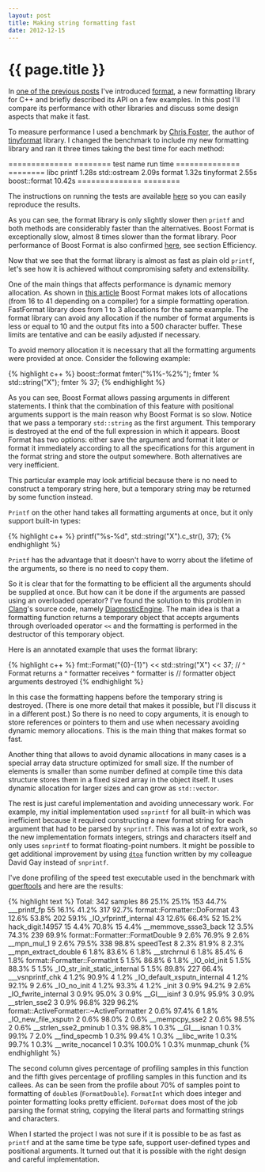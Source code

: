 ```yaml
---
layout: post
title: Making string formatting fast
date: 2012-12-15
---
```


{{ page.title }}
================

In [one of the previous posts](http://zverovich.net/2012/12/12/a-better-string-formatting-library-for-cplusplus.html)
I've introduced [format](https://github.com/vitaut/format), a new formatting
library for C++ and briefly described its API on a few examples.
In this post I'll compare its performance with other libraries
and discuss some design aspects that make it fast.

To measure performance I used a benchmark by [Chris Foster](https://github.com/c42f),
the author of [tinyformat](https://github.com/c42f/tinyformat) library.
I changed the benchmark to include my new formatting library and ran it three
times taking the best time for each method:

============== ========
test name      run time
============== ========
libc printf     1.28s
std::ostream    2.09s
format          1.32s
tinyformat      2.55s
boost::format  10.42s
============== ========

The instructions on running the tests are available
[here](https://github.com/vitaut/format#running-the-tests) so you can easily
reproduce the results.

As you can see, the format library is only slightly slower then `printf` and
both methods are considerably faster than the alternatives. Boost Format
is exceptionally slow, almost 8 times slower than the format library.
Poor performance of Boost Format is also confirmed
[here](http://accu.org/index.php/journals/1539), see section
Efficiency.

Now that we see that the format library is almost as fast as plain old
`printf`, let's see how it is achieved without compromising safety
and extensibility.

One of the main things that affects performance is dynamic memory allocation.
As shown in [this article](http://accu.org/index.php/journals/1539) Boost
Format makes lots of allocations (from 16 to 41 depending on a compiler) for
a simple formatting operation. FastFormat library does from 1 to 3
allocations for the same example. The format library can avoid any
allocation if the number of format arguments is less or equal to 10
and the output fits into a 500 character buffer. These limits are tentative
and can be easily adjusted if necessary.

To avoid memory allocation it is necessary that all the formatting arguments
were provided at once. Consider the following example:

{% highlight c++ %}
boost::format fmter("%1%-%2%");
fmter % std::string("X");
fmter % 37;
{% endhighlight %}

As you can see, Boost Format allows passing arguments in different statements.
I think that the combination of this feature with positional arguments support
is the main reason why Boost Format is so slow. Notice that we pass a
temporary `std::string` as the first argument. This temporary is destroyed
at the end of the full expression in which it appears. Boost Format has two
options: either save the argument and format it later or format it immediately
according to all the specifications for this argument in the format string
and store the output somewhere. Both alternatives are very inefficient.

This particular example may look artificial because there is no need to
construct a temporary string here, but a temporary string may be returned by
some function instead.

`Printf` on the other hand takes all formatting arguments at once, but it
only support built-in types:

{% highlight c++ %}
printf("%s-%d", std::string("X").c_str(), 37);
{% endhighlight %}

`Printf` has the advantage that it doesn't have to worry about the lifetime
of the arguments, so there is no need to copy them.

So it is clear that for the formatting to be efficient all the arguments
should be supplied at once. But how can it be done if the arguments are
passed using an overloaded operator? I've found the solution to this problem
in [Clang](http://clang.llvm.org/)'s source code, namely
[DiagnosticEngine](http://clang.llvm.org/doxygen/classclang_1_1DiagnosticsEngine.html).
The main idea is that a formatting function returns a temporary object that
accepts arguments through overloaded operator `<<` and the formatting is
performed in the destructor of this temporary object.

Here is an annotated example that uses the format library:

{% highlight c++ %}
   fmt::Format("{0}-{1}") << std::string("X") << 37;
// ^ Format returns a     ^ formatter receives     ^ formatter is
//   formatter object       arguments                destroyed
{% endhighlight %}

In this case the formatting happens before the temporary string is destroyed.
(There is one more detail that makes it possible, but I'll discuss it in a
different post.) So there is no need to copy arguments, it is enough to store
references or pointers to them and use when necessary avoiding dynamic memory
allocations. This is the main thing that makes format so fast.

Another thing that allows to avoid dynamic allocations in many cases is
a special array data structure optimized for small size. If the number of
elements is smaller than some number defined at compile time this data
structure stores them in a fixed sized array in the object itself.
It uses dynamic allocation for larger sizes and can grow as `std::vector`.

The rest is just careful implementation and avoiding unnecessary work.
For example, my initial implementation used `snprintf` for all built-in
which was inefficient because it required constructing a new format
string for each argument that had to be parsed by `snprintf`. This was
a lot of extra work, so the new implementation formats integers, strings
and characters itself and only uses `snprintf` to format floating-point
numbers. It might be possible to get additional improvement by using
[`dtoa`](http://www.netlib.org/fp/dtoa.c) function written by my colleague
David Gay instead of `snprintf`.

I've done profiling of the speed test executable used in the benchmark with
[gperftools](http://code.google.com/p/gperftools/) and here are the results:

{% highlight text %}
Total: 342 samples
      86  25.1%  25.1%      153  44.7% ___printf_fp
      55  16.1%  41.2%      317  92.7% format::Formatter::DoFormat
      43  12.6%  53.8%      202  59.1% _IO_vfprintf_internal
      43  12.6%  66.4%       52  15.2% hack_digit.14957
      15   4.4%  70.8%       15   4.4% __memmove_ssse3_back
      12   3.5%  74.3%      239  69.9% format::Formatter::FormatDouble
       9   2.6%  76.9%        9   2.6% __mpn_mul_1
       9   2.6%  79.5%      338  98.8% speedTest
       8   2.3%  81.9%        8   2.3% __mpn_extract_double
       6   1.8%  83.6%        6   1.8% __strchrnul
       6   1.8%  85.4%        6   1.8% format::Formatter::FormatInt
       5   1.5%  86.8%        6   1.8% _IO_old_init
       5   1.5%  88.3%        5   1.5% _IO_str_init_static_internal
       5   1.5%  89.8%      227  66.4% ___vsnprintf_chk
       4   1.2%  90.9%        4   1.2% _IO_default_xsputn_internal
       4   1.2%  92.1%        9   2.6% _IO_no_init
       4   1.2%  93.3%        4   1.2% _init
       3   0.9%  94.2%        9   2.6% _IO_fwrite_internal
       3   0.9%  95.0%        3   0.9% __GI___isinf
       3   0.9%  95.9%        3   0.9% __strlen_sse2
       3   0.9%  96.8%      329  96.2% format::ActiveFormatter::~ActiveFormatter
       2   0.6%  97.4%        6   1.8% _IO_new_file_xsputn
       2   0.6%  98.0%        2   0.6% __mempcpy_sse2
       2   0.6%  98.5%        2   0.6% __strlen_sse2_pminub
       1   0.3%  98.8%        1   0.3% __GI___isnan
       1   0.3%  99.1%        7   2.0% __find_specmb
       1   0.3%  99.4%        1   0.3% __libc_write
       1   0.3%  99.7%        1   0.3% __write_nocancel
       1   0.3% 100.0%        1   0.3% munmap_chunk
{% endhighlight %}

The second column gives percentage of profiling samples in this function and
the fifth gives percentage of profiling samples in this function and its
callees. As can be seen from the profile about 70% of samples point to
formatting of `double`s (`FormatDouble`). `FormatInt` which does integer
and pointer formatting looks pretty efficient. `DoFormat` does most of the
job parsing the format string, copying the literal parts and formatting
strings and characters.

When I started the project I was not sure if it is possible to be as fast as
`printf` and at the same time be type safe, support user-defined types and
positional arguments. It turned out that it is possible with the right design
and careful implementation.